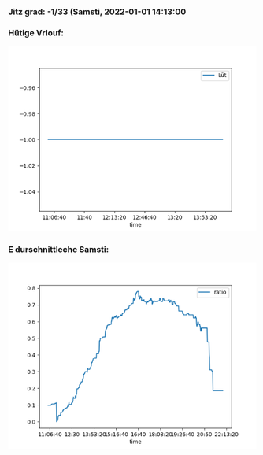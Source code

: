 ### Jitz grad: -1/33 (Samsti, 2022-01-01 14:13:00

### Hütige Vrlouf:
![Graph](Today.png)

### E durschnittleche Samsti:
![Graph](Samsti.png)